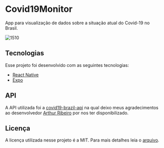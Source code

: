 
# Covid19Monitor

App para visualização de dados sobre a situação atual do Covid-19 no Brasil.

![1510](https://user-images.githubusercontent.com/20714075/80505993-6ba8d280-894b-11ea-9d6e-b7952e7c295f.png)


## Tecnologias
Esse projeto foi desenvolvido com as seguintes tecnologias:

- [React Native](https://facebook.github.io/react-native/)
- [Expo](https://expo.io/)

## API
A API utilizada foi a [covid19-brazil-api](https://github.com/devarthurribeiro/covid19-brazil-api) na qual deixo meus agradecimentos ao desenvolvedor [Arthur Ribeiro](https://github.com/devarthurribeiro) por nos ter disponibilizado.

## Licença

A licença utilizada nesse projeto é a MIT. Para mais detalhes leia o [arquivo](./LICENSE).
